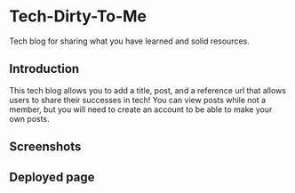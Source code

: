 # Tech-Dirty-To-Me
Tech blog for sharing what you have learned and solid resources.

## Introduction
This tech blog allows you to add a title, post, and a reference url that allows users to share their successes in tech! You can view posts while not a member, but you will need to create an account to be able to make your own posts.

## Screenshots

## Deployed page